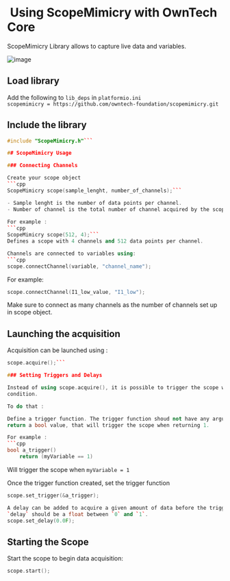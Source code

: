 #  Using ScopeMimicry with OwnTech Core

ScopeMimicry Library allows to capture live data and variables.

![image](https://github.com/owntech-foundation/scopemimicry/assets/22010135/2f9d3ffe-c2f5-4192-a7df-3b2b085cbab1)

##  Load library  

Add the following to `lib_deps` in `platformio.ini`  
```scopemimicry = https://github.com/owntech-foundation/scopemimicry.git```  

##  Include the library 
```cpp
#include "ScopeMimicry.h"```

## ScopeMimicry Usage

### Connecting Channels

Create your scope object  
```cpp
ScopeMimicry scope(sample_lenght, number_of_channels);```

- Sample lenght is the number of data points per channel.  
- Number of channel is the total number of channel acquired by the scope.
  
For example :
```cpp
ScopeMimicry scope(512, 4);```  
Defines a scope with 4 channels and 512 data points per channel.

Channels are connected to variables using:
```cpp
scope.connectChannel(variable, "channel_name");
```
For example:
```cpp
scope.connectChannel(I1_low_value, "I1_low");
```
Make sure to connect as many channels as the number of channels set up in scope object.

## Launching the acquisition  
Acquisition can be launched using :  

```cpp
scope.acquire();```

### Setting Triggers and Delays

Instead of using scope.acquire(), it is possible to trigger the scope with a given logic 
condition.  

To do that :  

Define a trigger function. The trigger function shoud not have any arguments. It should 
return a bool value, that will trigger the scope when returning 1. 

For example :  
```cpp
bool a_trigger()
    return (myVariable == 1)
```  
Will trigger the scope when `myVariable = 1`  

Once the trigger function created, set the trigger function
```cpp
scope.set_trigger(&a_trigger);

A delay can be added to acquire a given amount of data before the trigger instant.
`delay` should be a float between `0` and `1`.
scope.set_delay(0.0F);
```

## Starting the Scope

Start the scope to begin data acquisition:
```cpp
scope.start();
```
